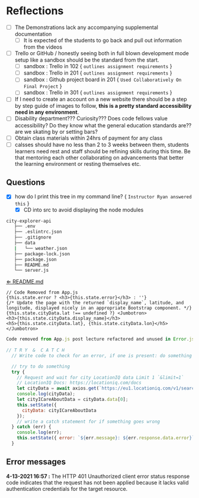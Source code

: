 # Reflections

- [ ] The Demonstrations lack any accompanying supplemental documentation
  - [ ] It is expected of the students to go back and pull out information from the videos
- [ ] Trello or GitHub / honestly seeing both in full blown development mode setup like a sandbox should be the standard from the start.
  - [ ] sandbox : Trello in 102 { `outlines assignment requirements` }
  - [ ] sandbox : Trello in 201 { `outlines assignment requirements` }
  - [ ] sandbox : Github project board in 201 { `Used Collaboratively On Final Project` }
  - [ ] sandbox : Trello in 301 { `outlines assignment requirements` }
- [ ] If I need to create an account on a new website there should be a step by step guide of images to follow, **this is a pretty standard accessibility need in any environment**.
- [ ] Disability department??? Curiosity??? Does code fellows value accessibility? Do they know what the general education standards are?? are we skating by or setting bars?
- [ ] Obtain class materials within 24hrs of payment for any class
- [ ] calsses should have no less than 2 to 3 weeks between them, students learners need rest and staff should be refining skills during this time. Be that mentoring each other collaborating on advancements that better the learning environment or resting themselves etc.

## Questions

- [X] how do I print this tree in my command line? { `Instructor Ryan answered this` }
  - [X] CD into src to avoid displaying the node modules

```sh
city-explorer-api
   ├── .env
   ├── .eslintrc.json
   ├── .gitignore
   ├── data
   |   └── weather.json
   ├── package-lock.json
   ├── package.json
   ├── README.md
   └── server.js
```

[⇐ README.md](README.md)

```JSX
// Code Removed from App.js
{this.state.error ? <h3>{this.state.error}</h3> : ''}
{/* Update the page with the returned `display_name`, latitude, and    longitude, displayed nicely in an appropriate Bootstrap component. */}
{this.state.cityData.lat !== undefined ?} <Jumbotron>
<h3>{this.state.cityData.display_name}</h3>
<h5>{this.state.cityData.lat}, {this.state.cityData.lon}</h5> </Jumbotron> 
```


````javascript
Code removed from App.js post lecture refactored and unused in Error.js 
  
// T R Y  &  C A T C H
  // Write code to check for an error, if one is present: do something clever with it

  // try to do something
  try {
    // Request and wait for city LocationIQ data Limit 1 `&limit=1`
    // LocationIQ Docs: https://locationiq.com/docs
    let cityData = await axios.get(`https://eu1.locationiq.com/v1/search.php?key=${process.env.REACT_APP_LOCATIONIQ_KEY}&q=${citySearched}&format=json&limit=1`);
    console.log(cityData);
    let cityICareAboutData = cityData.data[0];
    this.setState({
      cityData: cityICareAboutData
    });
    // write a catch statement for if something goes wrong
  } catch (err) {
    console.log(err);
    this.setState({ error: `${err.message}: ${err.response.data.error}` });
  }
````
 ## Error messages

 **4-13-2021 16:57 :** The HTTP 401 Unauthorized client error status response code indicates that the request has not been applied because it lacks valid authentication credentials for the target resource.
